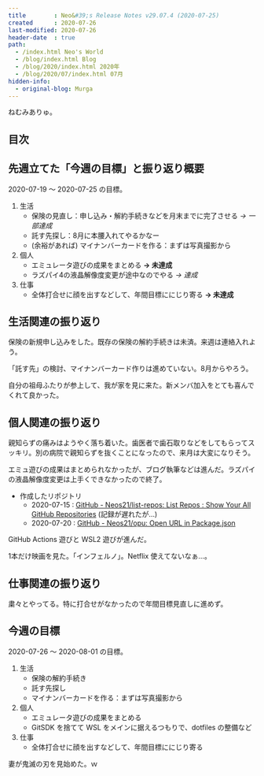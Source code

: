 ```yaml
---
title        : Neo&#39;s Release Notes v29.07.4 (2020-07-25)
created      : 2020-07-26
last-modified: 2020-07-26
header-date  : true
path:
  - /index.html Neo's World
  - /blog/index.html Blog
  - /blog/2020/index.html 2020年
  - /blog/2020/07/index.html 07月
hidden-info:
  - original-blog: Murga
---
```


ねむみありゅ。

## 目次

## 先週立てた「今週の目標」と振り返り概要

2020-07-19 ～ 2020-07-25 の目標。

1. 生活
    - 保険の見直し：申し込み・解約手続きなどを月末までに完了させる _→ 一部達成_
    - 託す先探し：8月に本腰入れてやるかなー
    - (余裕があれば) マイナンバーカードを作る：まずは写真撮影から
2. 個人
    - エミュレータ遊びの成果をまとめる __→ 未達成__
    - ラズパイ4の液晶解像度変更が途中なのでやる _→ 達成_
3. 仕事
    - 全体打合せに顔を出すなどして、年間目標ににじり寄る __→ 未達成__

## 生活関連の振り返り

保険の新規申し込みをした。既存の保険の解約手続きは未済。来週は連絡入れよう。

「託す先」の検討、マイナンバーカード作りは進めていない。8月からやろう。

自分の祖母ふたりが参上して、我が家を見に来た。新メンバ加入をとても喜んでくれて良かった。

## 個人関連の振り返り

親知らずの痛みはようやく落ち着いた。歯医者で歯石取りなどをしてもらってスッキリ。別の病院で親知らずを抜くことになったので、来月は大変になりそう。

エミュ遊びの成果はまとめられなかったが、ブログ執筆などは進んだ。ラズパイの液晶解像度変更は上手くできなかったので終了。

- 作成したリポジトリ
  - 2020-07-15 : [GitHub - Neos21/list-repos: List Repos : Show Your All GitHub Repositories](https://github.com/Neos21/list-repos) (記録が遅れたが…)
  - 2020-07-20 : [GitHub - Neos21/opu: Open URL in Package.json](https://github.com/Neos21/opu)

GitHub Actions 遊びと WSL2 遊びが進んだ。

1本だけ映画を見た。「インフェルノ」。Netflix 使えてないなぁ…。

## 仕事関連の振り返り

粛々とやってる。特に打合せがなかったので年間目標見直しに進めず。

## 今週の目標

2020-07-26 ～ 2020-08-01 の目標。

1. 生活
    - 保険の解約手続き
    - 託す先探し
    - マイナンバーカードを作る：まずは写真撮影から
2. 個人
    - エミュレータ遊びの成果をまとめる
    - GitSDK を捨てて WSL をメインに据えるつもりで、dotfiles の整備など
3. 仕事
    - 全体打合せに顔を出すなどして、年間目標ににじり寄る

妻が鬼滅の刃を見始めた。ｗ
